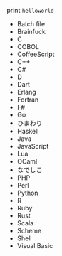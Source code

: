 print `helloworld`

* Batch file
* Brainfuck
* C
* COBOL
* CoffeeScript
* C++
* C#
* D
* Dart
* Erlang
* Fortran
* F#
* Go
* ひまわり
* Haskell
* Java
* JavaScript
* Lua
* OCaml
* なでしこ
* PHP
* Perl
* Python
* R
* Ruby
* Rust
* Scala
* Scheme
* Shell
* Visual Basic
